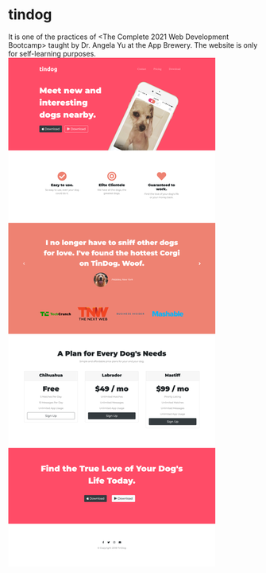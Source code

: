 # tindog
It is one of the practices of <The Complete 2021 Web Development Bootcamp> taught by Dr. Angela Yu at the App Brewery. 
The website is only for self-learning purposes.
![](https://github.com/mmtm01/tindog/blob/main/TinDog-Start-master/TinDog%20.png)
